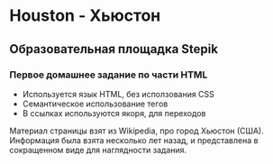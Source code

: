 # Houston - Хьюстон
## Образовательная площадка Stepik
### Первое домашнее задание по части HTML

- Используется язык HTML, без исползования CSS
- Cемантическое использование тегов
- В ссылках используются якоря, для переходов

Материал страницы взят из Wikipedia, про город Хьюстон (США).\
Информация была взята несколько лет назад, и представлена в сокращенном виде для наглядности задания.
